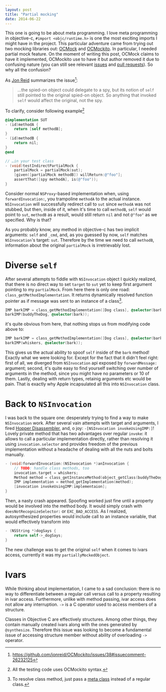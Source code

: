 ```yaml
---
layout: post
title: "Partial mocking"
date: 2014-06-22
---
```


This one is going to be about meta programming. I love meta programming in objective-c, `#import <objc/runtime.h>` is one the most exciting imports I might have in the project. This particular adventure came from trying out two mocking libraries out: [OCMock](https://github.com/erikdoe/ocmock) and [OCMockito](https://github.com/jonreid/OCMockito). In particular, I needed partial mock feature. On the moment of writing this post, OCMock claims to have it implemented, OCMockito use to have it but author removed it due to confusing nature (you can still see relevant [issues](https://github.com/jonreid/OCMockito/issues/38) and [pull requests](https://github.com/jonreid/OCMockito/pull/41)). So why all the confusion?
<excerpt/>

As [Jon Reid](https://github.com/jonreid) summarizes the issue[^original-issue]:

> …the spied-on object could delegate to a spy, but its notion of `self` still pointed to the original spied-on object. So anything that invoked `self` would affect the original, not the spy.

To clarify, consider following example[^stubbing-code-ocmockito]

```objective-c
@implementation SUT
- (id)methodA {
    return [self methodB];
}
- (id)methodB {
    return nil;
}
@end

// …in your test class
- (void)testIndirectPartialMock {
    partialMock = partialMock(sut);
    [given([partialMock methodB]) willReturn:@"foo"];
    assertThat([spy methodA], is(@"foo"));
}
```

Consider normal `NSProxy`-based implementation when, using `forwardInvocation:`, you trampoline `methodA` to the actual instance. `NSInvocation` will successfully redirect call to `sut` since `methodA` was not stubbed, but then, inside of it, when it's time to call `methodB`, `self` would point to `sut`, `methodB` as a result, would still return `nil` and not `@"foo"` as we specified. Why is that?

As you probably know, any method in objective-c has two implicit arguments: `self` and `_cmd`, and, as you guessed by now, `self` matches `NSInvocation`'s target: `sut`. Therefore by the time we need to call `methodB`, information about the original `partialMock` is irretrievably lost.

# Diverse `self`

After several attempts to fiddle with `NSInvocation` object I quickly realized, that there is no direct way to set `target` to `sut` yet to keep first argument pointing to my `partialMock`. From here there is only one road: `class_getMethodImplementation`. It returns dynamically resolved function pointer as if message was sent to an instance of a class[^class_getMethodImplementation-for-class-methods].

```objective-c
IMP barkIMP = class_getMethodImplementation([Dog class], @selector(bark));
barkIMP(buddyTheDog, @selector(bark));
```

it's quite obvious from here, that nothing stops us from modifying code above to:

```objective-c
IMP barkIMP = class_getMethodImplementation([Dog class], @selector(bark));
barkIMP(whiskers, @selector(bark));
```

This gives us the actual ability to spoof `self` inside of the `bark` method! Exactly what we were looking for. Except for the fact that it didn't feel right: first of all, we diverged from `NSInvocation` api exposed by `forwardMessage:` argument; second, it's quite easy to find yourself switching over number of arguments in the method, since you might have no parameters or 10 of them. Lastly, dealing with return types, retainig arguments etc would be pain. That is exactly why Apple incapsulated all this into `NSInvocation` class.

# Back to `NSInvocation`

I was back to the square one: desperately trying to find a way to make `NSInvocation` work. After several vain attempts with target and arguments, I fired [Hopper Disassembler](http://www.hopperapp.com), and, o joy: `-[NSInvocation invokeUsingIMP:]`! Lovely private method that has two advantages over regular `invoke`: it allows to call a particular implementation directly, rather than resolving it using `invocation.selector` and provides freedom of the previous implementation without a headache of dealing with all the nuts and bolts manually.

```objective-c
- (void)forwardInvocation:(NSInvocation *)anInvocation {
    // TODO: handle class methods, too
    invocation.target = whiskers;
    Method method = class_getInstanceMethod(object_getClass(buddyTheDog), invocation.selector);
    IMP implementation = method_getImplementation(method);
    [invocation invokeUsingIMP:implementaion];
}
```

Then, a nasty crash appeared. Spoofing worked just fine until a property would be involved into the method body. It would simply crash with `doesNotRecognizeSelector:` or `EXC_BAD_ACCESS`. As I realized, autosynthesized properties would include call to an instance variable, that would effectively transform into

```objective-c
- (NSString *)dogSays {
    return self->_dogSays;
}
```

The new challenge was to get the original `self` when it comes to ivars access, currently it was my `partiallyMockedObject`.

# Ivars

While thinking about implementation, I came to a sad conclusion: there is no way to differentiate between a regular call versus call to a property resulting in ivar access. Furthermore, unlike with method passing, ivar access does not allow any interruption. `->` is a C operator used to access members of a structure.

Classes in Objective C are effectively structures. Among other things, they contain manually created ivars along with the ones generated by `@synthesize`. Therefore this issue was looking to become a fundamental issue of accessing structure member without ability of overloading `->` operator.

[^stubbing-code-ocmockito]: All the testing code uses OCMockito syntax.
[^original-issue]: https://github.com/jonreid/OCMockito/issues/38#issuecomment-26232125
[^class_getMethodImplementation-for-class-methods]: To resolve class method, just pass a [meta class](http://en.wikipedia.org/wiki/Metaclass#In_Objective-C) instead of a regular class.
